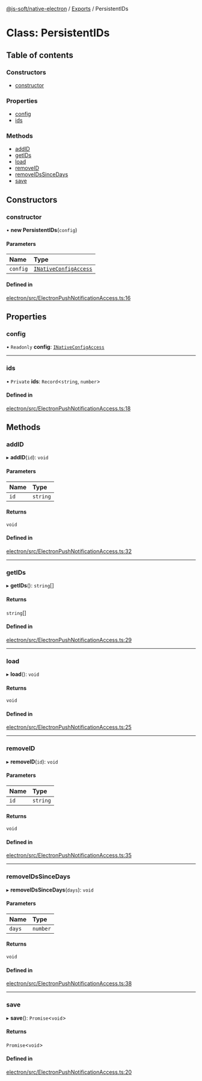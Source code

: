 [@js-soft/native-electron](../README.md) / [Exports](../modules.md) / PersistentIDs

# Class: PersistentIDs

## Table of contents

### Constructors

- [constructor](PersistentIDs.md#constructor)

### Properties

- [config](PersistentIDs.md#config)
- [ids](PersistentIDs.md#ids)

### Methods

- [addID](PersistentIDs.md#addid)
- [getIDs](PersistentIDs.md#getids)
- [load](PersistentIDs.md#load)
- [removeID](PersistentIDs.md#removeid)
- [removeIDsSinceDays](PersistentIDs.md#removeidssincedays)
- [save](PersistentIDs.md#save)

## Constructors

### constructor

• **new PersistentIDs**(`config`)

#### Parameters

| Name | Type |
| :------ | :------ |
| `config` | [`INativeConfigAccess`](../interfaces/INativeConfigAccess.md) |

#### Defined in

[electron/src/ElectronPushNotificationAccess.ts:16](https://github.com/js-soft/ts-native-access/blob/feba5fc/packages/electron/src/ElectronPushNotificationAccess.ts#L16)

## Properties

### config

• `Readonly` **config**: [`INativeConfigAccess`](../interfaces/INativeConfigAccess.md)

___

### ids

• `Private` **ids**: `Record`<`string`, `number`\>

#### Defined in

[electron/src/ElectronPushNotificationAccess.ts:18](https://github.com/js-soft/ts-native-access/blob/feba5fc/packages/electron/src/ElectronPushNotificationAccess.ts#L18)

## Methods

### addID

▸ **addID**(`id`): `void`

#### Parameters

| Name | Type |
| :------ | :------ |
| `id` | `string` |

#### Returns

`void`

#### Defined in

[electron/src/ElectronPushNotificationAccess.ts:32](https://github.com/js-soft/ts-native-access/blob/feba5fc/packages/electron/src/ElectronPushNotificationAccess.ts#L32)

___

### getIDs

▸ **getIDs**(): `string`[]

#### Returns

`string`[]

#### Defined in

[electron/src/ElectronPushNotificationAccess.ts:29](https://github.com/js-soft/ts-native-access/blob/feba5fc/packages/electron/src/ElectronPushNotificationAccess.ts#L29)

___

### load

▸ **load**(): `void`

#### Returns

`void`

#### Defined in

[electron/src/ElectronPushNotificationAccess.ts:25](https://github.com/js-soft/ts-native-access/blob/feba5fc/packages/electron/src/ElectronPushNotificationAccess.ts#L25)

___

### removeID

▸ **removeID**(`id`): `void`

#### Parameters

| Name | Type |
| :------ | :------ |
| `id` | `string` |

#### Returns

`void`

#### Defined in

[electron/src/ElectronPushNotificationAccess.ts:35](https://github.com/js-soft/ts-native-access/blob/feba5fc/packages/electron/src/ElectronPushNotificationAccess.ts#L35)

___

### removeIDsSinceDays

▸ **removeIDsSinceDays**(`days`): `void`

#### Parameters

| Name | Type |
| :------ | :------ |
| `days` | `number` |

#### Returns

`void`

#### Defined in

[electron/src/ElectronPushNotificationAccess.ts:38](https://github.com/js-soft/ts-native-access/blob/feba5fc/packages/electron/src/ElectronPushNotificationAccess.ts#L38)

___

### save

▸ **save**(): `Promise`<`void`\>

#### Returns

`Promise`<`void`\>

#### Defined in

[electron/src/ElectronPushNotificationAccess.ts:20](https://github.com/js-soft/ts-native-access/blob/feba5fc/packages/electron/src/ElectronPushNotificationAccess.ts#L20)
